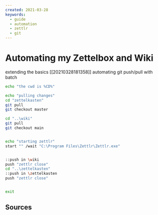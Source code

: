 ```yaml
---
created: 2021-03-28
keywords:
  - guide
  - automation
  - zettlr
  - git
---
```

# Automating my Zettelbox and Wiki

extending the basics [[20210328181358]] automating git push/pull with batch

```bash
echo "the cwd is %CD%"

echo "pulling changes"
cd "zettelkasten"
git pull
git checkout master

cd "..\wiki"
git pull
git checkout main


echo "starting zettlr"
start "" /wait "C:\Program Files\Zettlr\Zettlr.exe"


::push in \wiki
push "zettlr close"
cd "..\zettelkasten"
::push in \zettelkasten
push "zettlr close"


exit
```

## Sources
